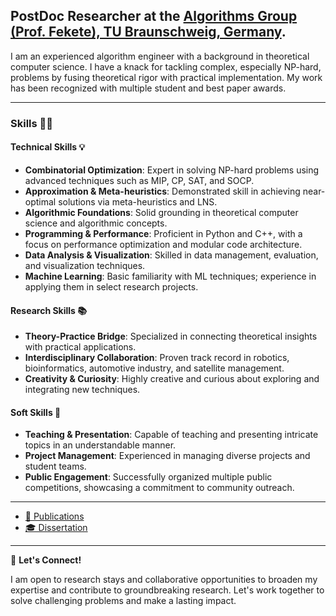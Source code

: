 **PostDoc Researcher at the [Algorithms Group (Prof. Fekete), TU Braunschweig, Germany](https://www.ibr.cs.tu-bs.de/alg/).**
---

I am an experienced algorithm engineer with a background in theoretical computer science.
I have a knack for tackling complex, especially NP-hard, problems by fusing theoretical rigor with practical implementation.
My work has been recognized with multiple student and best paper awards.

---

### Skills 👩‍💻

#### Technical Skills 💡
- **Combinatorial Optimization**: Expert in solving NP-hard problems using advanced techniques such as MIP, CP, SAT, and SOCP.
- **Approximation & Meta-heuristics**: Demonstrated skill in achieving near-optimal solutions via meta-heuristics and LNS.
- **Algorithmic Foundations**: Solid grounding in theoretical computer science and algorithmic concepts.
- **Programming & Performance**: Proficient in Python and C++, with a focus on performance optimization and modular code architecture.
- **Data Analysis & Visualization**: Skilled in data management, evaluation, and visualization techniques.
- **Machine Learning**: Basic familiarity with ML techniques; experience in applying them in select research projects.

#### Research Skills 📚
- **Theory-Practice Bridge**: Specialized in connecting theoretical insights with practical applications.
- **Interdisciplinary Collaboration**: Proven track record in robotics, bioinformatics, automotive industry, and satellite management.
- **Creativity & Curiosity**: Highly creative and curious about exploring and integrating new techniques.

#### Soft Skills 🤝
- **Teaching & Presentation**: Capable of teaching and presenting intricate topics in an understandable manner.
- **Project Management**: Experienced in managing diverse projects and student teams.
- **Public Engagement**: Successfully organized multiple public competitions, showcasing a commitment to community outreach.

---

- [📖 Publications](https://scholar.google.de/citations?user=rZ4784MAAAAJ&hl=en)
- [🎓 Dissertation](https://krupke.cc/assets/pdf/dissertation_veroeffentlichung.pdf)

---

🤝 **Let's Connect!**

I am open to research stays and collaborative opportunities to broaden my expertise and contribute to groundbreaking research. Let's work together to solve challenging problems and make a lasting impact.
